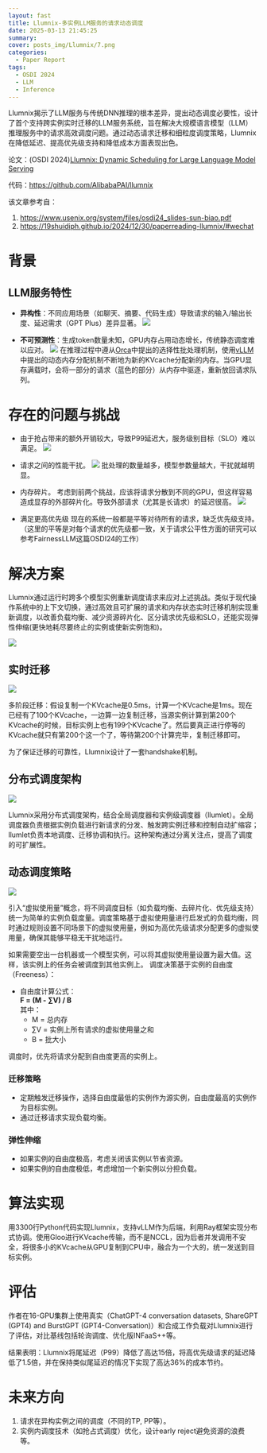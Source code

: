 ```yaml
---
layout: fast
title: Llumnix-多实例LLM服务的请求动态调度
date: 2025-03-13 21:45:25
summary: 
cover: posts_img/Llumnix/7.png
categories: 
  - Paper Report
tags: 
  - OSDI 2024
  - LLM
  - Inference
---
```


Llumnix揭示了LLM服务与传统DNN推理的根本差异，提出动态调度必要性，设计了首个支持跨实例实时迁移的LLM服务系统，旨在解决大规模语言模型（LLM）推理服务中的请求高效调度问题。通过动态请求迁移和细粒度调度策略，Llumnix在降低延迟、提高优先级支持和降低成本方面表现出色。

论文：(OSDI 2024)[Llumnix: Dynamic Scheduling for Large Language Model Serving](https://www.usenix.org/system/files/osdi24-sun-biao.pdf)

代码：https://github.com/AlibabaPAI/llumnix

该文章参考自：
1. https://www.usenix.org/system/files/osdi24_slides-sun-biao.pdf
2. https://19shuidiph.github.io/2024/12/30/paperreading-llumnix/#wechat

# 背景

## LLM服务特性

- **异构性**：不同应用场景（如聊天、摘要、代码生成）导致请求的输入/输出长度、延迟需求（GPT Plus）差异显著。
    ![](posts_img/Llumnix/1.png)

- **不可预测性**：生成token数量未知，GPU内存占用动态增长，传统静态调度难以应对。
    ![](posts_img/Llumnix/2.png)
    在推理过程中遵从[Orca](https://kevin-zhang-sysu.github.io/2024/09/14/Orca/)中提出的选择性批处理机制，使用[vLLM](https://kevin-zhang-sysu.github.io/2024/09/14/vLLM/)中提出的动态内存分配机制不断地为新的KVcache分配新的内存。当GPU显存满载时，会将一部分的请求（蓝色的部分）从内存中驱逐，重新放回请求队列。

# 存在的问题与挑战

- 由于抢占带来的额外开销较大，导致P99延迟大，服务级别目标（SLO）难以满足。
  ![](posts_img/Llumnix/3.png)

- 请求之间的性能干扰。
  ![](posts_img/Llumnix/4.png)
  批处理的数量越多，模型参数量越大，干扰就越明显。

- 内存碎片。
  考虑到前两个挑战，应该将请求分散到不同的GPU，但这样容易造成显存的外部碎片化。导致外部请求（尤其是长请求）的延迟很高。
  ![](posts_img/Llumnix/5.png)

- 满足更高优先级
  现在的系统一般都是平等对待所有的请求，缺乏优先级支持。（这里的平等是对每个请求的优先级都一致，关于请求公平性方面的研究可以参考FairnessLLM这篇OSDI24的工作）

# 解决方案
Llumnix通过运行时跨多个模型实例重新调度请求来应对上述挑战。类似于现代操作系统中的上下文切换，通过高效且可扩展的请求和内存状态实时迁移机制实现重新调度，以改善负载均衡、减少资源碎片化、区分请求优先级和SLO，还能实现弹性伸缩(更快地耗尽要终止的实例或使新实例饱和)。

![](posts_img/Llumnix/6.png)

## 实时迁移
![](posts_img/Llumnix/7.png)

多阶段迁移：假设复制一个KVcache是0.5ms，计算一个KVcache是1ms。现在已经有了100个KVcache，一边算一边复制迁移，当源实例计算到第200个KVcache的时候，目标实例上也有199个KVcache了。然后要真正进行停等的KVcache就只有第200个这一个了，等待第200个计算完毕，复制迁移即可。

为了保证迁移的可靠性，Llumnix设计了一套handshake机制。

## 分布式调度架构
![](posts_img/Llumnix/8.png)

Llumnix采用分布式调度架构，结合全局调度器和实例级调度器（llumlet）。全局调度器负责根据实例负载进行新请求的分发、触发跨实例迁移和控制自动扩缩容；llumlet负责本地调度、迁移协调和执行。这种架构通过分离关注点，提高了调度的可扩展性。

## 动态调度策略
![](posts_img/Llumnix/9.png)

引入“虚拟使用量”概念，将不同调度目标（如负载均衡、去碎片化、优先级支持）统一为简单的实例负载度量。调度策略基于虚拟使用量进行启发式的负载均衡，同时通过规则设置不同场景下的虚拟使用量，例如为高优先级请求分配更多的虚拟使用量，确保其能够平稳无干扰地运行。

如果需要空出一台机器或一个模型实例，可以将其虚拟使用量设置为最大值。这样，该实例上的任务会被调度到其他实例上。
调度决策基于实例的自由度（Freeness）：
- 自由度计算公式：  
  **F = (M - ∑V) / B**  
  其中：
  - M = 总内存  
  - ∑V = 实例上所有请求的虚拟使用量之和  
  - B = 批大小  

调度时，优先将请求分配到自由度更高的实例上。

### 迁移策略
- 定期触发迁移操作，选择自由度最低的实例作为源实例，自由度最高的实例作为目标实例。
- 通过迁移请求实现负载均衡。

### 弹性伸缩
- 如果实例的自由度极高，考虑关闭该实例以节省资源。
- 如果实例的自由度极低，考虑增加一个新实例以分担负载。

# 算法实现
用3300行Python代码实现Llumnix，支持vLLM作为后端，利用Ray框架实现分布式协调。使用Gloo进行KVcache传输，而不是NCCL，因为后者并发调用不安全，将很多小的KVcache从GPU复制到CPU中，融合为一个大的，统一发送到目标实例。

# 评估
作者在16-GPU集群上使用真实（ChatGPT-4 conversation datasets, ShareGPT (GPT4) and BurstGPT (GPT4-Conversation)）和合成工作负载对Llumnix进行了评估，对比基线包括轮询调度、优化版INFaaS++等。

结果表明：Llumnix将尾延迟（P99）降低了高达15倍，将高优先级请求的延迟降低了1.5倍，并在保持类似尾延迟的情况下实现了高达36%的成本节约。

# 未来方向
1. 请求在异构实例之间的调度（不同的TP, PP等）。
2. 实例内调度技术（如抢占式调度）优化，设计early reject避免资源的浪费等。